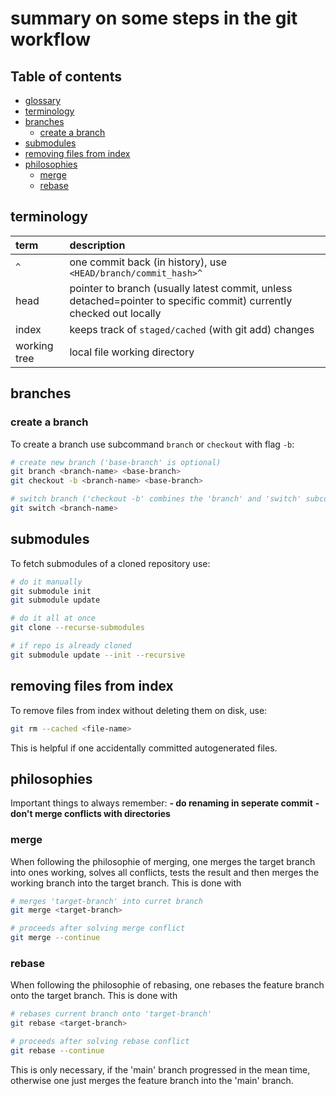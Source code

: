 # summary on some steps in the git workflow

## Table of contents

- [glossary](#glossary)
- [terminology](#terminology)
- [branches](#branches)
  - [create a branch](#create-a-branch)
- [submodules](#submodules)
- [removing files from index](#removing-files-from-index)
- [philosophies](#philosophies)
  - [merge](#merge)
  - [rebase](#rebase)

## terminology

| term | description |
| :--- | :---------- |
| `^` | one commit back (in history), use `<HEAD/branch/commit_hash>^` |
| head | pointer to branch (usually latest commit, unless detached=pointer to specific commit) currently checked out locally |
| index | keeps track of `staged/cached` (with git add) changes |
| working tree | local file working directory |


## branches

### create a branch

To create a branch use subcommand `branch` or `checkout` with flag `-b`:
```bash
# create new branch ('base-branch' is optional)
git branch <branch-name> <base-branch>
git checkout -b <branch-name> <base-branch>

# switch branch ('checkout -b' combines the 'branch' and 'switch' subcommands)
git switch <branch-name>
```


## submodules

To fetch submodules of a cloned repository use:
```sh
# do it manually
git submodule init
git submodule update

# do it all at once
git clone --recurse-submodules

# if repo is already cloned
git submodule update --init --recursive
```


## removing files from index

To remove files from index without deleting them on disk, use:
```sh
git rm --cached <file-name>
```
This is helpful if one accidentally committed autogenerated files.


## philosophies

Important things to always remember:
**- do renaming in seperate commit**
**- don't merge conflicts with directories**


### merge

When following the philosophie of merging, one merges the target branch into ones working, solves all conflicts, tests the result and then merges the working branch into the target branch. This is done with
```sh
# merges 'target-branch' into curret branch
git merge <target-branch>

# proceeds after solving merge conflict
git merge --continue
```


### rebase

When following the philosophie of rebasing, one rebases the feature branch onto the target branch. This is done with
```sh
# rebases current branch onto 'target-branch'
git rebase <target-branch>

# proceeds after solving rebase conflict
git rebase --continue
```
This is only necessary, if the 'main' branch progressed in the mean time, otherwise one just merges the feature branch into the 'main' branch.

